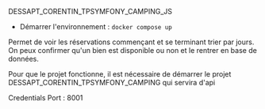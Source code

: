 DESSAPT_CORENTIN_TPSYMFONY_CAMPING_JS

- Démarrer l'environnement : `docker compose up`

Permet de voir les réservations commençant et se terminant trier par jours.
On peux confirmer qu'un bien est disponible ou non et le rentrer en base de données.

Pour que le projet fonctionne, il est nécessaire de démarrer le projet DESSAPT_CORENTIN_TPSYMFONY_CAMPING qui servira d'api

Credentials
Port : 8001
